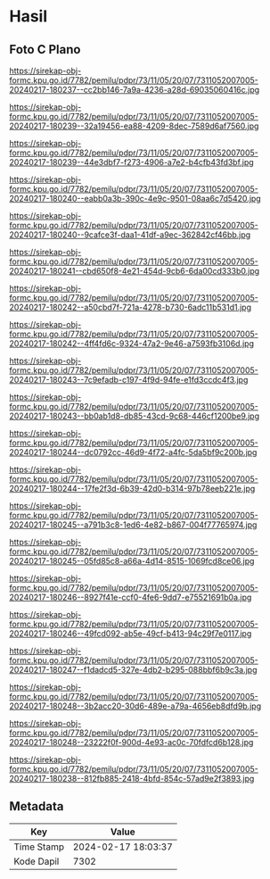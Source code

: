 # Hasil

## Foto C Plano

https://sirekap-obj-formc.kpu.go.id/7782/pemilu/pdpr/73/11/05/20/07/7311052007005-20240217-180237--cc2bb146-7a9a-4236-a28d-69035060416c.jpg

https://sirekap-obj-formc.kpu.go.id/7782/pemilu/pdpr/73/11/05/20/07/7311052007005-20240217-180239--32a19456-ea88-4209-8dec-7589d6af7560.jpg

https://sirekap-obj-formc.kpu.go.id/7782/pemilu/pdpr/73/11/05/20/07/7311052007005-20240217-180239--44e3dbf7-f273-4906-a7e2-b4cfb43fd3bf.jpg

https://sirekap-obj-formc.kpu.go.id/7782/pemilu/pdpr/73/11/05/20/07/7311052007005-20240217-180240--eabb0a3b-390c-4e9c-9501-08aa6c7d5420.jpg

https://sirekap-obj-formc.kpu.go.id/7782/pemilu/pdpr/73/11/05/20/07/7311052007005-20240217-180240--9cafce3f-daa1-41df-a9ec-362842cf46bb.jpg

https://sirekap-obj-formc.kpu.go.id/7782/pemilu/pdpr/73/11/05/20/07/7311052007005-20240217-180241--cbd650f8-4e21-454d-9cb6-6da00cd333b0.jpg

https://sirekap-obj-formc.kpu.go.id/7782/pemilu/pdpr/73/11/05/20/07/7311052007005-20240217-180242--a50cbd7f-721a-4278-b730-6adc11b531d1.jpg

https://sirekap-obj-formc.kpu.go.id/7782/pemilu/pdpr/73/11/05/20/07/7311052007005-20240217-180242--4ff4fd6c-9324-47a2-9e46-a7593fb3106d.jpg

https://sirekap-obj-formc.kpu.go.id/7782/pemilu/pdpr/73/11/05/20/07/7311052007005-20240217-180243--7c9efadb-c197-4f9d-94fe-e1fd3ccdc4f3.jpg

https://sirekap-obj-formc.kpu.go.id/7782/pemilu/pdpr/73/11/05/20/07/7311052007005-20240217-180243--bb0ab1d8-db85-43cd-9c68-446cf1200be9.jpg

https://sirekap-obj-formc.kpu.go.id/7782/pemilu/pdpr/73/11/05/20/07/7311052007005-20240217-180244--dc0792cc-46d9-4f72-a4fc-5da5bf9c200b.jpg

https://sirekap-obj-formc.kpu.go.id/7782/pemilu/pdpr/73/11/05/20/07/7311052007005-20240217-180244--17fe2f3d-6b39-42d0-b314-97b78eeb221e.jpg

https://sirekap-obj-formc.kpu.go.id/7782/pemilu/pdpr/73/11/05/20/07/7311052007005-20240217-180245--a791b3c8-1ed6-4e82-b867-004f77765974.jpg

https://sirekap-obj-formc.kpu.go.id/7782/pemilu/pdpr/73/11/05/20/07/7311052007005-20240217-180245--05fd85c8-a66a-4d14-8515-1069fcd8ce06.jpg

https://sirekap-obj-formc.kpu.go.id/7782/pemilu/pdpr/73/11/05/20/07/7311052007005-20240217-180246--8927f41e-ccf0-4fe6-9dd7-e75521691b0a.jpg

https://sirekap-obj-formc.kpu.go.id/7782/pemilu/pdpr/73/11/05/20/07/7311052007005-20240217-180246--49fcd092-ab5e-49cf-b413-94c29f7e0117.jpg

https://sirekap-obj-formc.kpu.go.id/7782/pemilu/pdpr/73/11/05/20/07/7311052007005-20240217-180247--f1dadcd5-327e-4db2-b295-088bbf6b9c3a.jpg

https://sirekap-obj-formc.kpu.go.id/7782/pemilu/pdpr/73/11/05/20/07/7311052007005-20240217-180248--3b2acc20-30d6-489e-a79a-4656eb8dfd9b.jpg

https://sirekap-obj-formc.kpu.go.id/7782/pemilu/pdpr/73/11/05/20/07/7311052007005-20240217-180248--23222f0f-900d-4e93-ac0c-70fdfcd6b128.jpg

https://sirekap-obj-formc.kpu.go.id/7782/pemilu/pdpr/73/11/05/20/07/7311052007005-20240217-180238--812fb885-2418-4bfd-854c-57ad9e2f3893.jpg


## Metadata

| Key        | Value               |
| ---------- | ------------------- |
| Time Stamp | 2024-02-17 18:03:37 |
| Kode Dapil | 7302                |



